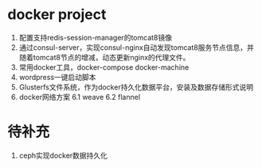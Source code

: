 # docker project
1. 配置支持redis-session-manager的tomcat8镜像
2. 通过consul-server，实现consul-nginx自动发现tomcat8服务节点信息，并随着tomcat8节点的增减，动态更新nginx的代理文件。
3. 常用docker工具，docker-compose docker-machine
4. wordpress一键启动脚本
5. Glusterfs文件系统，作为docker持久化数据平台，安装及数据存储形式说明
6. docker网络方案
  6.1 weave
  6.2 flannel



# 待补充
1. ceph实现docker数据持久化
